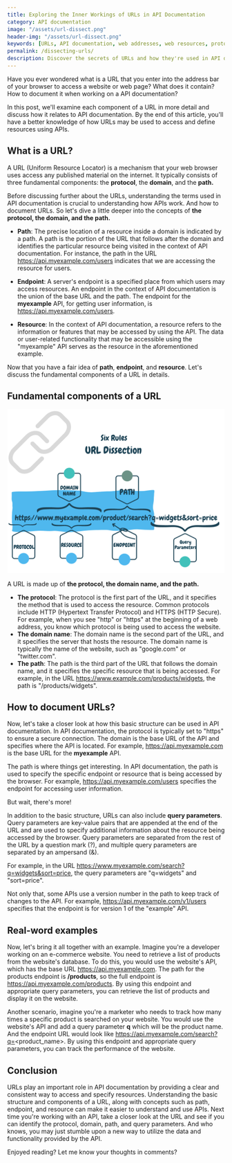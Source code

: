 ```yaml
---
title: Exploring the Inner Workings of URLs in API Documentation
category: API documentation
image: "/assets/url-dissect.png"
header-img: "/assets/url-dissect.png"
keywords: [URLs, API documentation, web addresses, web resources, protocols, domains, paths, query parameters, endpoints, developers, marketers, troubleshoot API issues, track website performance, API development, web development, resources access, API understanding, API usage, API resources, API endpoints, API troubleshoot, API performance tracking, API mastery]
permalink: /dissecting-urls/
description: Discover the secrets of URLs and how they're used in API documentation. This informative blog post delves into the different components of a URL, including the protocol, domain, path, and query parameters. Learn how these components work together to specify resources in APIs and how understanding them can make it easier to use APIs. Real-world examples and scenarios are included to provide a deeper understanding of the concepts discussed.
---
```


Have you ever wondered what is a URL that you enter into the address bar of your browser to access a website or web page? What does it contain? How to document it when working on a API documentation?

In this post, we'll examine each component of a URL in more detail and discuss how it relates to API documentation. By the end of this article, you'll have a better knowledge of how URLs may be used to access and define resources using APIs.

## What is a URL?

A URL (Uniform Resource Locator) is a mechanism that your web browser uses access any published material on the internet. It typically consists of three fundamental components: the **protocol**, the **domain**, and the **path.**

Before discussing further about the URLs, understanding the terms used in API documentation is crucial to understanding how APIs work. And how to document URLs. So let's dive a little deeper into the concepts of **the protocol, the domain, and the path.**

* **Path**: The precise location of a resource inside a domain is indicated by a path. A path is the portion of the URL that follows after the domain and identifies the particular resource being visited in the context of API documentation. For instance, the path in the URL https://api.myexample.com/users indicates that we are accessing the resource for users.

* **Endpoint**: A server's endpoint is a specified place from which users may access resources. An endpoint in the context of API documentation is the union of the base URL and the path. The endpoint for the **myexample** API, for getting user information, is https://api.myexample.com/users.

* **Resource**: In the context of API documentation, a resource refers to the information or features that may be accessed by using the API. The data or user-related functionality that may be accessible using the "myexample" API serves as the resource in the aforementioned example.

Now that you have a fair idea of **path**, **endpoint**, and **resource**. Let's discuss the fundamental components of a URL in details.

## Fundamental components of a URL

![URL dissection](/assets/url-detail.png "URL dissection")

A URL is made up of **the protocol, the domain name, and the path.**

* **The protocol**: The protocol is the first part of the URL, and it specifies the method that is used to access the resource. Common protocols include HTTP (Hypertext Transfer Protocol) and HTTPS (HTTP Secure). For example, when you see "http" or "https" at the beginning of a web address, you know which protocol is being used to access the website.
* **The domain name**: The domain name is the second part of the URL, and it specifies the server that hosts the resource. The domain name is typically the name of the website, such as "google.com" or "twitter.com".
* **The path**: The path is the third part of the URL that follows the domain name, and it specifies the specific resource that is being accessed. For example, in the URL https://www.example.com/products/widgets, the path is "/products/widgets".

## How to document URLs?

Now, let's take a closer look at how this basic structure can be used in API documentation. In API documentation, the protocol is typically set to "https" to ensure a secure connection. The domain is the base URL of the API and specifies where the API is located. For example, https://api.myexample.com is the base URL for the **myexample** API.

The path is where things get interesting. In API documentation, the path is used to specify the specific endpoint or resource that is being accessed by the browser. For example, https://api.myexample.com/users specifies the endpoint for accessing user information.

But wait, there's more!

In addition to the basic structure, URLs can also include **query parameters**. Query parameters are key-value pairs that are appended at the end of the URL and are used to specify additional information about the resource being accessed by the browser. Query parameters are separated from the rest of the URL by a question mark (?), and multiple query parameters are separated by an ampersand (&).

For example, in the URL https://www.myexample.com/search?q=widgets&sort=price, the query parameters are "q=widgets" and "sort=price".

Not only that, some APIs use a version number in the path to keep track of changes to the API. For example, https://api.myexample.com/v1/users specifies that the endpoint is for version 1 of the "example" API.

## Real-word examples

Now, let's bring it all together with an example. Imagine you're a developer working on an e-commerce website. You need to retrieve a list of products from the website's database. To do this, you would use the website's API, which has the base URL https://api.myexample.com. The path for the products endpoint is **/products**, so the full endpoint is https://api.myexample.com/products. By using this endpoint and appropriate query parameters, you can retrieve the list of products and display it on the website.

Another scenario, imagine you're a marketer who needs to track how many times a specific product is searched on your website. You would use the website's API and add a query parameter **q** which will be the product name. And the endpoint URL would look like https://api.myexample.com/search?q=<product_name>. By using this endpoint and appropriate query parameters, you can track the performance of the website.

## Conclusion

URLs play an important role in API documentation by providing a clear and consistent way to access and specify resources. Understanding the basic structure and components of a URL, along with concepts such as path, endpoint, and resource can make it easier to understand and use APIs. Next time you're working with an API, take a closer look at the URL and see if you can identify the protocol, domain, path, and query parameters. And who knows, you may just stumble upon a new way to utilize the data and functionality provided by the API.

Enjoyed reading? Let me know your thoughts in comments?